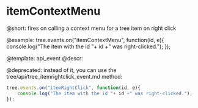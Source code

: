 itemContextMenu
=============

@short:
fires on calling a context menu for a tree item on right click



@example:
tree.events.on("itemContextMenu", function(id, e){
    console.log("The item with the id "+ id +" was right-clicked.");
});


@template: api_event
@descr:


@deprecated: instead of it, you can use the tree/api/tree_itemrightclick_event.md method:
~~~js
tree.events.on("itemRightClick", function(id, e){
    console.log("The item with the id "+ id +" was right-clicked.");
});
~~~

